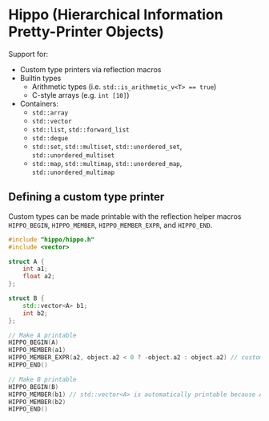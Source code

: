 # Hippo (Hierarchical Information Pretty-Printer Objects)

Support for:
* Custom type printers via reflection macros
* Builtin types
  * Arithmetic types (i.e. `std::is_arithmetic_v<T> == true`)
  * C-style arrays (e.g. `int [10]`)
* Containers:
  * `std::array`
  * `std::vector`
  * `std::list`, `std::forward_list`
  * `std::deque`
  * `std::set`, `std::multiset`, `std::unordered_set`, `std::unordered_multiset`
  * `std::map`, `std::multimap`, `std::unordered_map`, `std::unordered_multimap`
  
## Defining a custom type printer
Custom types can be made printable with the reflection helper macros `HIPPO_BEGIN`, `HIPPO_MEMBER`, `HIPPO_MEMBER_EXPR`, and `HIPPO_END`.
```c++
#include "hippo/hippo.h"
#include <vector>

struct A {
    int a1;
    float a2;
};

struct B {
    std::vector<A> b1;
    int b2;
};

// Make A printable
HIPPO_BEGIN(A)
HIPPO_MEMBER(a1)
HIPPO_MEMBER_EXPR(a2, object.a2 < 0 ? -object.a2 : object.a2) // custom expressions are allowed
HIPPO_END()

// Make B printable
HIPPO_BEGIN(B)
HIPPO_MEMBER(b1) // std::vector<A> is automatically printable because A is
HIPPO_MEMBER(b2)
HIPPO_END()
```
